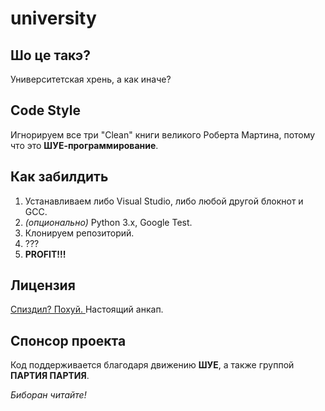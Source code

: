 # university
## Шо це такэ?
Университетская хрень, а как иначе?

## Code Style
Игнорируем все три "Clean" книги великого Роберта Мартина, потому что это **ШУЕ-программирование**.

## Как забилдить
1. Устанавливаем либо Visual Studio, либо любой другой блокнот и GCC.
2. *(опционально)* Python 3.x, Google Test.
3. Клонируем репозиторий.
4. ???
5. **PROFIT!!!**

## Лицензия
[Спиздил? Похуй. ](https://github.com/javabird25/university/blob/main/LICENSE)
Настоящий анкап.

## Спонсор проекта
Код поддерживается благодаря движению **ШУЕ**, а также группой **ПАРТИЯ ПАРТИЯ**.

*Биборан читайте!*
